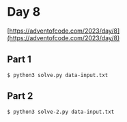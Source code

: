 # Day 8

[https://adventofcode.com/2023/day/8](https://adventofcode.com/2023/day/8)

## Part 1

```
$ python3 solve.py data-input.txt
```

## Part 2

```
$ python3 solve-2.py data-input.txt
```